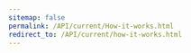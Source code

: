 ```yaml
---
sitemap: false
permalink: /API/current/How-it-works.html
redirect_to: /API/current/how-it-works.html
---
```

